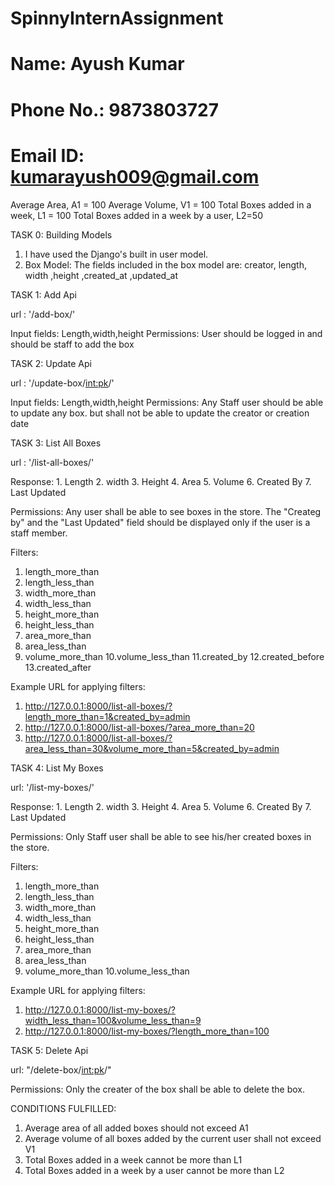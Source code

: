 # SpinnyInternAssignment
# Name: Ayush Kumar
# Phone No.: 9873803727
# Email ID: kumarayush009@gmail.com


Average Area, A1 = 100
Average Volume, V1 = 100
Total Boxes added in a week, L1 = 100
Total Boxes added in a week by a user, L2=50


TASK 0: Building Models
1) I have used the Django's built in user model.
2) Box Model:
   The fields included in the box model are:
   creator, length, width ,height ,created_at ,updated_at

TASK 1: Add Api

url : '/add-box/'

Input fields: Length,width,height
Permissions: User should be logged in and should be staff to add the box

TASK 2: Update Api

url : '/update-box/<int:pk>/'

Input fields: 
Length,width,height
Permissions: 
Any Staff user should be able to update any box. but shall not be able to update the creator or creation date

TASK 3: List All Boxes

url : '/list-all-boxes/'

Response:
        1. Length
        2. width
        3. Height
        4. Area
        5. Volume
        6. Created By
        7. Last Updated

Permissions:
Any user shall be able to see boxes in the store. The "Createg by" and the "Last Updated" field should be displayed only if the user is a staff member.

Filters:
1. length_more_than
2. length_less_than
3. width_more_than
4. width_less_than
5. height_more_than
6. height_less_than
7. area_more_than
8. area_less_than
9. volume_more_than
10.volume_less_than
11.created_by
12.created_before
13.created_after

Example URL for applying filters: 
1) http://127.0.0.1:8000/list-all-boxes/?length_more_than=1&created_by=admin
2) http://127.0.0.1:8000/list-all-boxes/?area_more_than=20
3) http://127.0.0.1:8000/list-all-boxes/?area_less_than=30&volume_more_than=5&created_by=admin


TASK 4: List My Boxes

url: '/list-my-boxes/'

Response:
        1. Length
        2. width
        3. Height
        4. Area
        5. Volume
        6. Created By
        7. Last Updated

Permissions:
Only Staff user shall be able to see his/her created boxes in the store.

Filters:
1. length_more_than
2. length_less_than
3. width_more_than
4. width_less_than
5. height_more_than
6. height_less_than
7. area_more_than
8. area_less_than
9. volume_more_than
10.volume_less_than

Example URL for applying filters: 
1) http://127.0.0.1:8000/list-my-boxes/?width_less_than=100&volume_less_than=9
2) http://127.0.0.1:8000/list-my-boxes/?length_more_than=100


TASK 5: Delete Api

url: "/delete-box/<int:pk>/"

Permissions:
Only the creater of the box shall be able to delete the box.



CONDITIONS FULFILLED:
1. Average area of all added boxes should not exceed A1
2. Average volume of all boxes added by the current user shall not exceed V1
3. Total Boxes added in a week cannot be more than L1
4. Total Boxes added in a week by a user cannot be more than L2